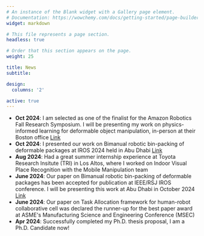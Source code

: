 ```yaml
---
# An instance of the Blank widget with a Gallery page element.
# Documentation: https://wowchemy.com/docs/getting-started/page-builder/
widget: markdown

# This file represents a page section.
headless: true

# Order that this section appears on the page.
weight: 25

title: News
subtitle:

design:
  columns: '2'

active: true
---
```

- **Oct 2024**: I am selected as one of the finalist for the Amazon Robotics Fall Research Symposium. I will be presenting my work on physics-informed learning for deformable object manipulation, in-person at their Boston office [Link](https://app.brazenconnect.com/a/amazon-recruiting-other/e/eojg2)
- **Oct 2024**: I presented our work on Bimanual robotic bin-packing of deformable packages at IROS 2024 held in Abu Dhabi [Link](https://sites.google.com/usc.edu/bimanual-binpacking)
- **Aug 2024**: Had a great summer internship experience at Toyota Research Insitute (TRI) in Los Altos, where I worked on Indoor Visual Place Recognition with the Mobile Manipulation team
- **June 2024**: Our paper on Bimanual robotic bin-packing of deformable packages has been accepted for publication at IEEE/RSJ IROS conference. I will be presenting this work at Abu Dhabi in October 2024 [Link](https://sites.google.com/usc.edu/bimanual-binpacking)
- **June 2024**: Our paper on Task Allocation framework for human-robot collaborative cell was declared the runner-up for the best paper award at ASME's Manufacturing Science and Engineering Conference (MSEC)
- **Apr 2024**: Successfully completed my Ph.D. thesis proposal, I am a Ph.D. Candidate now!